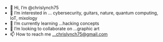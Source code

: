 - 👋 Hi, I’m @chrislynch75
- 👀 I’m interested in ... cybersecurity, guitars, nature, quantum computing, IoT, mixology
- 🌱 I’m currently learning ...hacking concepts
- 💞️ I’m looking to collaborate on ...graphic art
- 📫 How to reach me ...chrislynch75@gmail.com

<!---
chrislynch75/chrislynch75 is a ✨ special ✨ repository because its `README.md` (this file) appears on your GitHub profile.
You can click the Preview link to take a look at your changes.
--->
